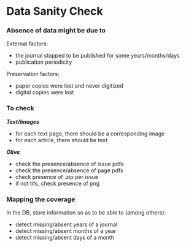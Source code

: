 # Data Sanity Check

### Absence of data might be due to

External factors:

- the journal stopped to be published for some years/months/days
- publication periodicity

Preservation factors:

- paper copies were lost and never digitized
- digital copies were lost


### To check

***Text/Images***  
 
- for each text page, there should be a corresponding image
- for each article, there should be text

***Olive***   

- check the presence/absence of issue pdfs
- check the presence/absence of page pdfs
- check presence of .zip per issue
- if not tifs, check presence of png

### Mapping the coverage

In the DB, store information so as to be able to (among others):

- detect missing/absent years of a journal
- detect missing/absent months of a year
- detect missing/absent days of a month